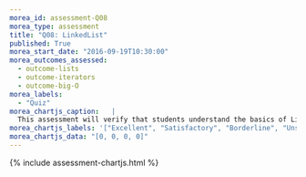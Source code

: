 ```yaml
---
morea_id: assessment-Q08
morea_type: assessment
title: "Q08: LinkedList"
published: True
morea_start_date: "2016-09-19T10:30:00"
morea_outcomes_assessed: 
  - outcome-lists
  - outcome-iterators
  - outcome-big-O
morea_labels: 
  - "Quiz"
morea_chartjs_caption:   |
  This assessment will verify that students understand the basics of LinkedList implementation of the List interface.
morea_chartjs_labels: '["Excellent", "Satisfactory", "Borderline", "Unsatisfactory"]'
morea_chartjs_data: "[0, 0, 0, 0]"
---
```


{%  include assessment-chartjs.html  %}
